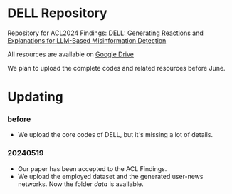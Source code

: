 # DELL Repository
Repository for ACL2024 Findings: [DELL: Generating Reactions and Explanations for LLM-Based Misinformation Detection](https://arxiv.org/abs/2402.10426)

All resources are available on [Google Drive](https://drive.google.com/drive/folders/1nPo6x3AY7Kt1Nb9DUUvBAhpMwad3zhvq?usp=sharing)

We plan to upload the complete codes and related resources before June.

# Updating

### before
- We upload the core codes of DELL, but it's missing a lot of details.

### 20240519
- Our paper has been accepted to the ACL Findings.
- We upload the employed dataset and the generated user-news networks. Now the folder *data* is available.
